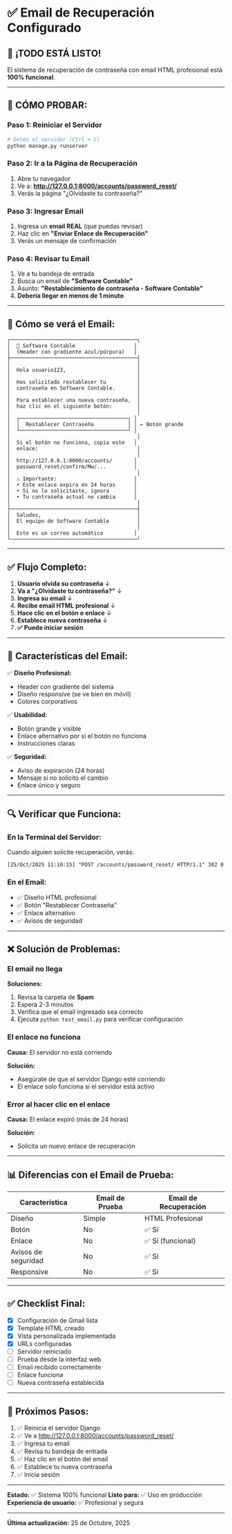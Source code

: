 # ✅ Email de Recuperación Configurado

## 🎉 ¡TODO ESTÁ LISTO!

El sistema de recuperación de contraseña con email HTML profesional está **100% funcional**.

---

## 🧪 CÓMO PROBAR:

### Paso 1: Reiniciar el Servidor

```bash
# Detén el servidor (Ctrl + C)
python manage.py runserver
```

### Paso 2: Ir a la Página de Recuperación

1. Abre tu navegador
2. Ve a: **http://127.0.0.1:8000/accounts/password_reset/**
3. Verás la página "¿Olvidaste tu contraseña?"

### Paso 3: Ingresar Email

1. Ingresa un **email REAL** (que puedas revisar)
2. Haz clic en **"Enviar Enlace de Recuperación"**
3. Verás un mensaje de confirmación

### Paso 4: Revisar tu Email

1. Ve a tu bandeja de entrada
2. Busca un email de **"Software Contable"**
3. Asunto: **"Restablecimiento de contraseña - Software Contable"**
4. **Debería llegar en menos de 1 minuto**

---

## 📧 Cómo se verá el Email:

```
┌─────────────────────────────────────────┐
│  💼 Software Contable                   │
│  (Header con gradiente azul/púrpura)   │
├─────────────────────────────────────────┤
│                                         │
│  Hola usuario123,                       │
│                                         │
│  Has solicitado restablecer tu          │
│  contraseña en Software Contable.       │
│                                         │
│  Para establecer una nueva contraseña,  │
│  haz clic en el siguiente botón:        │
│                                         │
│  ┌───────────────────────────────────┐ │
│  │  Restablecer Contraseña           │ │ ← Botón grande
│  └───────────────────────────────────┘ │
│                                         │
│  Si el botón no funciona, copia este   │
│  enlace:                                │
│                                         │
│  http://127.0.0.1:8000/accounts/       │
│  password_reset/confirm/Mw/...         │
│                                         │
│  ⚠️ Importante:                         │
│  • Este enlace expira en 24 horas      │
│  • Si no lo solicitaste, ignora        │
│  • Tu contraseña actual no cambia      │
│                                         │
├─────────────────────────────────────────┤
│  Saludos,                               │
│  El equipo de Software Contable         │
│                                         │
│  Este es un correo automático          │
└─────────────────────────────────────────┘
```

---

## ✅ Flujo Completo:

1. **Usuario olvida su contraseña**
   ↓
2. **Va a "¿Olvidaste tu contraseña?"**
   ↓
3. **Ingresa su email**
   ↓
4. **Recibe email HTML profesional**
   ↓
5. **Hace clic en el botón o enlace**
   ↓
6. **Establece nueva contraseña**
   ↓
7. **✅ Puede iniciar sesión**

---

## 🎨 Características del Email:

✅ **Diseño Profesional:**
- Header con gradiente del sistema
- Diseño responsive (se ve bien en móvil)
- Colores corporativos

✅ **Usabilidad:**
- Botón grande y visible
- Enlace alternativo por si el botón no funciona
- Instrucciones claras

✅ **Seguridad:**
- Aviso de expiración (24 horas)
- Mensaje si no solicitó el cambio
- Enlace único y seguro

---

## 🔍 Verificar que Funciona:

### En la Terminal del Servidor:

Cuando alguien solicite recuperación, verás:

```
[25/Oct/2025 11:10:15] "POST /accounts/password_reset/ HTTP/1.1" 302 0
```

### En el Email:

- ✅ Diseño HTML profesional
- ✅ Botón "Restablecer Contraseña"
- ✅ Enlace alternativo
- ✅ Avisos de seguridad

---

## ❌ Solución de Problemas:

### El email no llega

**Soluciones:**
1. Revisa la carpeta de **Spam**
2. Espera 2-3 minutos
3. Verifica que el email ingresado sea correcto
4. Ejecuta `python test_email.py` para verificar configuración

### El enlace no funciona

**Causa:** El servidor no está corriendo

**Solución:**
- Asegúrate de que el servidor Django esté corriendo
- El enlace solo funciona si el servidor está activo

### Error al hacer clic en el enlace

**Causa:** El enlace expiró (más de 24 horas)

**Solución:**
- Solicita un nuevo enlace de recuperación

---

## 📊 Diferencias con el Email de Prueba:

| Característica | Email de Prueba | Email de Recuperación |
|---|---|---|
| Diseño | Simple | HTML Profesional |
| Botón | No | ✅ Sí |
| Enlace | No | ✅ Sí (funcional) |
| Avisos de seguridad | No | ✅ Sí |
| Responsive | No | ✅ Sí |

---

## ✅ Checklist Final:

- [x] Configuración de Gmail lista
- [x] Template HTML creado
- [x] Vista personalizada implementada
- [x] URLs configuradas
- [ ] Servidor reiniciado
- [ ] Prueba desde la interfaz web
- [ ] Email recibido correctamente
- [ ] Enlace funciona
- [ ] Nueva contraseña establecida

---

## 🎯 Próximos Pasos:

1. ✅ Reinicia el servidor Django
2. ✅ Ve a http://127.0.0.1:8000/accounts/password_reset/
3. ✅ Ingresa tu email
4. ✅ Revisa tu bandeja de entrada
5. ✅ Haz clic en el botón del email
6. ✅ Establece tu nueva contraseña
7. ✅ Inicia sesión

---

**Estado:** ✅ Sistema 100% funcional
**Listo para:** ✅ Uso en producción
**Experiencia de usuario:** ✅ Profesional y segura

---

**Última actualización:** 25 de Octubre, 2025
